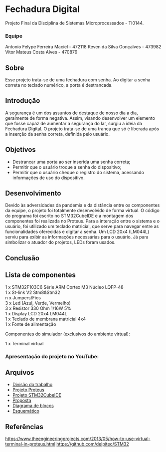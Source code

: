 # **Fechadura Digital**

Projeto Final da Disciplina de Sistemas Microprocessados - TI0144.

### **Equipe**
Antonio Felype Ferreira Maciel - 472118
Keven da Silva Gonçalves - 473982
Vitor Mateus Costa Alves - 470879

## Sobre
Esse projeto trata-se de uma fechadura com senha. Ao digitar a senha correta no teclado numérico, a porta é destrancada.

## Introdução
A segurança é um dos assuntos de destaque de nosso dia a dia, geralmente de forma negativa. Assim, visando desenvolver um elemento que fosse capaz de aumentar a segurança do lar, surgiu a ideia da Fechadura Digital. O projeto trata-se de uma tranca que só é liberada após a inserção da senha correta, definida pelo usuário.

## Objetivos
- Destrancar uma porta ao ser inserida uma senha correta;
- Permitir que o usuário troque a senha do dispositivo;
- Permitir que o usuário cheque o registro do sistema, acessando informações de uso do dispositivo.

## Desenvolvimento
Devido às adversidades da pandemia e da distância entre os componentes da equipe, o projeto foi totalmente desenvolvido de forma virtual. O código do programa foi escrito no STM32CubeIDE e a montagem dos componentes foi realizada no Proteus.
Para a interação entre o sistema e o usuário, foi utilizado um teclado matricial, que serve para navegar entre as funcionalidades oferecidas e digitar a senha. Um LCD 20x4 (LM044L) serviu para exibir as informações necessárias para o usuário. Já para simbolizar o atuador do projetos, LEDs foram usados.

## Conclusão

## **Lista de componentes**

1 x STM32F103C6 Série ARM Cortex M3 Núcleo LQFP-48  
1 x St-link V2 Stm8&Stm32  
n x Jumpers/Fios  
3 x Led (Azul, Verde, Vermelho)  
3 x Resistor 330 Ohm 1/16W 5%  
1 x Display LCD 20x4 LM044L  
1 x Teclado de membrana matricial 4x4  
1 x Fonte de alimentação  

Componentes do simulador (exclusivos do ambiente virtual):

1 x Terminal virtual

### Apresentação do projeto no YouTube: 


## Arquivos

* [Divisão do trabalho](Divisão%20do%20trabalho/divisao.txt)
* [Projeto Proteus](https://github.com/kevensilvag/fechadura_digital-sm/tree/main/Projeto%20Proteus)
* [Projeto STM32CubeIDE](https://github.com/kevensilvag/fechadura_digital-sm/tree/main/Projeto%20STM32CubeIDE/fechadura%20-%20funcional%20-%20menu)
* [Proposta](https://github.com/kevensilvag/fechadura_digital-sm/tree/main/Proposta)
* [Diagrama de blocos](diagrama.jpg)
* [Esquemático](fechadura_digital_Esquemático.png)


## **Referências**

https://www.theengineeringprojects.com/2013/05/how-to-use-virtual-terminal-in-proteus.html
https://github.com/delpitec/STM32


